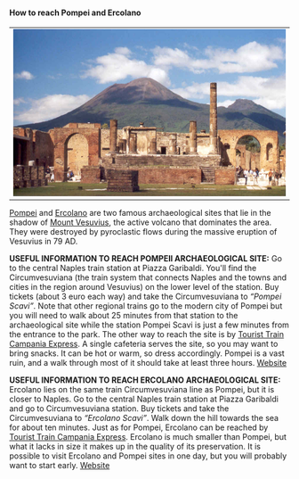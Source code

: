#### How to reach Pompei and Ercolano

<table style="width:100%">
   <tr>
     <td><img src="../img/pompei1.jpg" alt="yay" height="300" width="600"></td>
     <tr/>
</table>

[Pompei](https://en.wikipedia.org/wiki/Pompeii) and [Ercolano](https://en.wikipedia.org/wiki/Ercolano) are two famous archaeological sites that lie in the shadow of [Mount Vesuvius](https://en.wikipedia.org/wiki/Mount_Vesuvius), the active volcano that dominates the area. They were destroyed by pyroclastic flows during the massive eruption of Vesuvius in 79 AD.

**USEFUL INFORMATION TO REACH POMPEII ARCHAEOLOGICAL SITE:** Go to the central Naples train station at Piazza Garibaldi. You'll find the Circumvesuviana (the train system that connects Naples and the towns and cities in the region around Vesuvius) on the lower level of the station. Buy tickets (about 3 euro each way) and take the Circumvesuviana to *“Pompei Scavi”*. Note that other regional trains go to the modern city of Pompei but you will need to walk about 25 minutes from that station to the archaeological site while the station Pompei Scavi is just a few minutes from the entrance to the park. The other way to reach the site is by [Tourist Train Campania Express](https://www.eavsrl.it/web/campania-express-en). A single cafeteria serves the site, so you may want to bring snacks. It can be hot or warm, so dress accordingly. Pompei is a vast ruin, and a walk through most of it should take at least three hours. [Website](http://pompeiisites.org/en/)

**USEFUL INFORMATION TO REACH ERCOLANO ARCHAEOLOGICAL SITE:** Ercolano lies on the same train Circumvesuviana line as Pompei, but it is closer to Naples. Go to the central Naples train station at Piazza Garibaldi and go to Circumvesuviana station. Buy tickets and take the Circumvesuviana to *“Ercolano Scavi”*. Walk down the hill towards the sea for about ten minutes. Just as for Pompei, Ercolano can be reached by [Tourist Train Campania Express](https://www.eavsrl.it/web/campania-express-en). Ercolano is much smaller than Pompei, but what it lacks in size it makes up in the quality of its preservation. It is possible to visit Ercolano and Pompei sites in one day, but you will probably want to start early. [Website](https://ercolano.beniculturali.it/)
